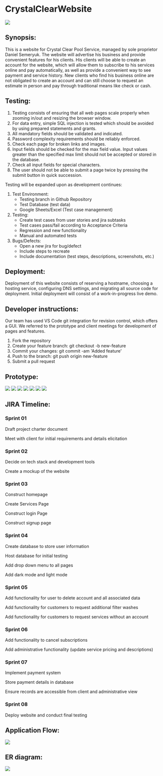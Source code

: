 # CrystalClearWebsite
![](/pages/CClogo.PNG)

## Synopsis: 

This is a website for Crystal Clear Pool Service, managed by sole proprietor Daniel Semeryuk. The website will advertise his business and provide convenient features 
for his clients. His clients will be able to create an account for the website, which will allow them to subscribe to his services online and pay automatically, as well 
as provide a convenient way to see payment and service history. New clients who find his business online are not obligated to create an account and can still choose to 
request an estimate in person and pay through traditional means like check or cash. 

## Testing:

1. Testing consists of ensuring that all web pages scale properly when zooming in/out and resizing the browser window. 
2. For data entry, simple SQL injection is tested which should be avoided by using prepared statements and grants. 
3. All mandatory fields should be validated and indicated.
4. Password complexity requirements should be reliably enforced.
5. Check each page for broken links and images.
6. Input fields should be checked for the max field value. Input values greater than the specified max limit should not be accepted or stored in the database.
7. Check all input fields for special characters.
8. The user should not be able to submit a page twice by pressing the submit button in quick succession.

Testing will be expanded upon as development continues:
1. Test Environment:
    * Testing branch in Github Repository
    * Test Database (test data)
    * Google Sheets/Excel (Test case management)
2. Testing:
    * Create test cases from user stories and jira subtasks
    * Test cases pass/fail according to Acceptance Criteria
    * Regression and new functionality
    * Manual and automated tests
3. Bugs/Defects:
    * Open a new jira for bug/defect
    * Include steps to recreate
    * Include documentation (test steps, descriptions, screenshots, etc.)

## Deployment:

Deployment of this website consists of reserving a hostname, choosing a hosting service, configuring DNS settings, and migrating all source code for deployment. Initial
deployment will consist of a work-in-progress live demo.

## Developer instructions: 

Our team has used VS Code git integration for revision control, which offers a GUI. We referred to the prototype and client meetings for development of pages and 
features.

1. Fork the repository 
2. Create your feature branch: git checkout -b new-feature
3. Commit your changes: git commit -am 'Added feature'
4. Push to the branch: git push origin new-feature
5. Submit a pull request
    
## Prototype:
![](/ProtoTypeImages/HomePage.png)
![](/ProtoTypeImages/ServicesPage.png)
![](/ProtoTypeImages/LoginPage.png)
![](/ProtoTypeImages/SignUpPage.png)
![](/ProtoTypeImages/AccountDetailsPage.png)
![](/ProtoTypeImages/AdministrationPage.png)
![](/ProtoTypeImages/ContactMePage.png)

## JIRA Timeline:

### Sprint 01

Draft project charter document 

Meet with client for initial requirements and details elicitation

### Sprint 02

Decide on tech stack and development tools

Create a mockup of the website

### Sprint 03

Construct homepage

Create Services Page

Construct login Page

Construct signup page

### Sprint 04

Create database to store user information

Host database for initial testing

Add drop down menu to all pages

Add dark mode and light mode 

### Sprint 05

Add functionality for user to delete account and all associated data

Add functionality for customers to request additional filter washes

Add functionality for customers to request services without an account 

### Sprint 06

Add functionality to cancel subscriptions

Add administrative functionality (update service pricing and descriptions)

### Sprint 07

Implement payment system

Store payment details in database

Ensure records are accessible from client and administrative view

### Sprint 08

Deploy website and conduct final testing 


## Application Flow:
![](/Diagrams/applicationflow.png)

## ER diagram:
![](/Diagrams/erd.png)
